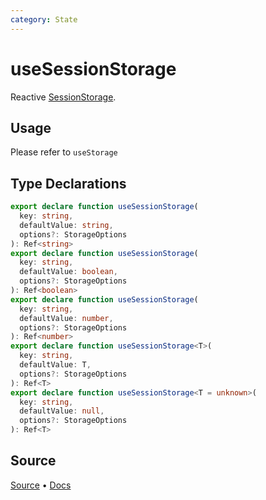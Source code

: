 ```yaml
---
category: State
---
```


# useSessionStorage

Reactive [SessionStorage](https://developer.mozilla.org/en-US/docs/Web/API/Window/sessionStorage). 

## Usage

Please refer to `useStorage`

<!--FOOTER_STARTS-->
## Type Declarations

```typescript
export declare function useSessionStorage(
  key: string,
  defaultValue: string,
  options?: StorageOptions
): Ref<string>
export declare function useSessionStorage(
  key: string,
  defaultValue: boolean,
  options?: StorageOptions
): Ref<boolean>
export declare function useSessionStorage(
  key: string,
  defaultValue: number,
  options?: StorageOptions
): Ref<number>
export declare function useSessionStorage<T>(
  key: string,
  defaultValue: T,
  options?: StorageOptions
): Ref<T>
export declare function useSessionStorage<T = unknown>(
  key: string,
  defaultValue: null,
  options?: StorageOptions
): Ref<T>
```

## Source

[Source](https://github.com/vueuse/vueuse/blob/main/packages/core/useSessionStorage/index.ts) • [Docs](https://github.com/vueuse/vueuse/blob/main/packages/core/useSessionStorage/index.md)


<!--FOOTER_ENDS-->
